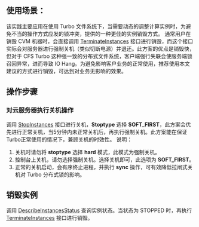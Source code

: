 
## 使用场景：
该实践主要应用在使用 Turbo 文件系统下，当需要动态的调整计算实例时，为避免不当的操作方式应发的锁冲突，提供的一种更佳的实例销毁方式。
通常用户在销毁 CVM 机器时，会直接调用 [TerminateInstances](https://cloud.tencent.com/document/product/213/15723) 接口进行销毁，而这个接口实际会对服务器进行强制关机（类似切断电源）并退还。此方案的优点是销毁快，但对于 CFS Turbo 这种强一致的分布式文件系统，客户端强行失联会使服务端锁召回异常，进而导致 IO Hang。为避免影响客户业务的正常使用，推荐使用本文建议的方式进行销毁，可达到对业务无影响的效果。
## 操作步骤
### 对云服务器执行关机操作
调用 [StopInstances](https://cloud.tencent.com/document/product/213/15743) 接口进行关机，**Stoptype** 选择 **SOFT_FIRST**，此方案会优先进行正常关机，当5分钟内未正常关机后，再执行强制关机。此方案能在保证Turbo正常使用的情况下，兼顾关机的时效性。
说明：
1.	关机时请勿将 **stoptype** 选择 **hard** 模式，此模式为强制关机。
2.	控制台上关机，请勿选择强制关机。选择关机即可，此选项为 **SOFT_FIRST**。
3. 正常的关机启动，会有序终止进程，并执行 **sync** 操作，可有效降低拉闸式关机对 Turbo 分布式锁的影响。

## 销毁实例
调用 [DescribeInstancesStatus](https://cloud.tencent.com/document/product/213/15738) 查询实例状态。当状态为 STOPPED 时，再执行 [TerminateInstances](https://cloud.tencent.com/document/product/213/15723) 接口进行销毁。
